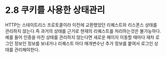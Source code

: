 # 2.8 쿠키를 사용한 상태관리

HTTP는 스테이트리스 프로토콜이라 이전에 교환했었던 리퀘스트와 리스폰스 상태를 관리하지 않는다.즉 과거의 상태를 근거로 현재의 리퀘스트를 처리하는것은 불가능하다. 예를 들어 인증을 마친 상태를 관리하지 않는다면 새로운 페이지 이동할 때마다 재차 로그인 정보인 정보를 보내거나 리퀘스트 마다 매개변수난 추가 정보를 붙여서 로그인 상태를 관리해야한다.




